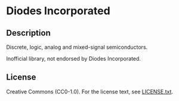 # Diodes Incorporated

## Description

Discrete, logic, analog and mixed-signal semiconductors.

Inofficial library, not endorsed by Diodes Incorporated.

## License

Creative Commons (CC0-1.0). For the license text, see [LICENSE.txt](LICENSE.txt).
